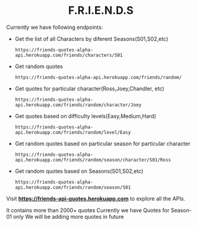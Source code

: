 <h1 align="center">F.R.I.E.N.D.S</h1>


Currently we have following endpoints:
   - Get the list of all Characters by diferent Seasons(S01,S02,etc)
      ```
      https://friends-quotes-alpha-api.herokuapp.com/friends/characters/S01
      ```
      
  - Get random quotes
       ```
      https://friends-quotes-alpha-api.herokuapp.com/friends/random/
      ```
      
  - Get quotes for particular character(Ross,Joey,Chandler, etc)
       ```
      https://friends-quotes-alpha-api.herokuapp.com/friends/random/character/Joey
      ```
      
  - Get quotes based on difficulty levels(Easy,Medium,Hard)
       ```
      https://friends-quotes-alpha-api.herokuapp.com/friends/random/level/Easy
      ```
      
  - Get random quotes based on particular season for particular character
       ```
      https://friends-quotes-alpha-api.herokuapp.com/friends/random/season/character/S01/Ross
      ```
  
  - Get random quotes based on Seasons(S01,S02,etc)
       ```
      https://friends-quotes-alpha-api.herokuapp.com/friends/random/season/S01
      ```
      
      
Visit **https://friends-api-quotes.herokuapp.com**  to explore all the APIs. 

It contains more than 2000+ quotes
Currently we have Quotes for Season-01 only 
We will be adding more quotes in future


